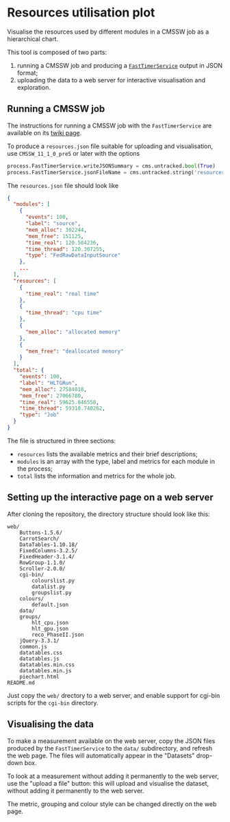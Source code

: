 # Resources utilisation plot

Visualise the resources used by different modules in a CMSSW job as a
hierarchical chart.

This tool is composed of two parts:
   1. running a CMSSW job and producing a [`FastTimerService`](https://twiki.cern.ch/twiki/bin/viewauth/CMS/FastTimerService)
      output in JSON format;
   2. uploading the data to a web server for interactive visualisation and
      exploration.

## Running a CMSSW job

The instructions for running a CMSSW job with the `FastTimerService` are
available on its [twiki page](https://twiki.cern.ch/twiki/bin/viewauth/CMS/FastTimerService).

To produce a `resources.json` file suitable for uploading and visualisation,
use `CMSSW_11_1_0_pre5` or later with the options
```python
process.FastTimerService.writeJSONSummary = cms.untracked.bool(True)
process.FastTimerService.jsonFileName = cms.untracked.string('resources.json')
```

The `resources.json` file should look like
```json
{
  "modules": [
    {
      "events": 100,
      "label": "source",
      "mem_alloc": 302244,
      "mem_free": 151125,
      "time_real": 120.584236,
      "time_thread": 120.307255,
      "type": "FedRawDataInputSource"
    },
    ...
  ],
  "resources": [
    {
      "time_real": "real time"
    },
    {
      "time_thread": "cpu time"
    },
    {
      "mem_alloc": "allocated memory"
    },
    {
      "mem_free": "deallocated memory"
    }
  ],
  "total": {
    "events": 100,
    "label": "HLTGRun",
    "mem_alloc": 27584018,
    "mem_free": 27066780,
    "time_real": 59625.846558,
    "time_thread": 59310.740262,
    "type": "Job"
  }
}
```

The file is structured in three sections:

  - `resources` lists the available metrics and their brief descriptions;
  - `modules` is an array with the type, label and metrics for each module in
    the process;
  - `total` lists the information and metrics for the whole job.


## Setting up the interactive page on a web server

After cloning the repository, the directory structure should look like this:
```
web/
    Buttons-1.5.6/
    CarrotSearch/
    DataTables-1.10.18/
    FixedColumns-3.2.5/
    FixedHeader-3.1.4/
    RowGroup-1.1.0/
    Scroller-2.0.0/
    cgi-bin/
        colourslist.py
        datalist.py
        groupslist.py
    colours/
        default.json
    data/
    groups/
        hlt_cpu.json
        hlt_gpu.json
        reco_PhaseII.json
    jQuery-3.3.1/
    common.js
    datatables.css
    datatables.js
    datatables.min.css
    datatables.min.js
    piechart.html
README.md
```

Just copy the `web/` drectory to a web server, and enable support for cgi-bin
scripts for the `cgi-bin` directory.


## Visualising the data

To make a measurement available on the web server, copy the JSON files produced
by the `FastTimerService` to the `data/` subdirectory, and refresh the web page.
The files will automatically appear in the "Datasets" drop-down box.

To look at a measurement without adding it permanently to the web server, use
the "upload a file" button: this will upload and visualise the dataset, without
adding it permanently to the web server.

The metric, grouping and colour style can be changed directly on the web page.
